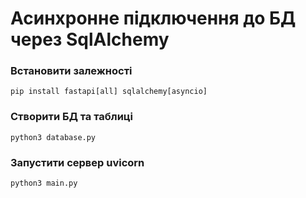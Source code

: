 # Асинхронне підключення до БД через SqlAlchemy

### Встановити залежності

`pip install fastapi[all] sqlalchemy[asyncio]`

### Створити БД та таблиці

`python3 database.py`

### Запустити сервер uvicorn

`python3 main.py`
